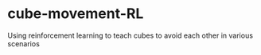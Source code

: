 # cube-movement-RL
 Using reinforcement learning to teach cubes to avoid each other in various scenarios
